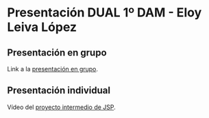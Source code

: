 # Presentación DUAL 1º DAM - Eloy Leiva López

## Presentación en grupo
Link a la [presentación en grupo](https://www.canva.com/design/DAGGN6EK2kc/HYAimlMYs5RSJxU7h1lwqw/view?utm_content=DAGGN6EK2kc&utm_campaign=designshare&utm_medium=link&utm_source=editor).

## Presentación individual
Vídeo del [proyecto intermedio de JSP](https://youtu.be/Ixd1xm60gYE).
